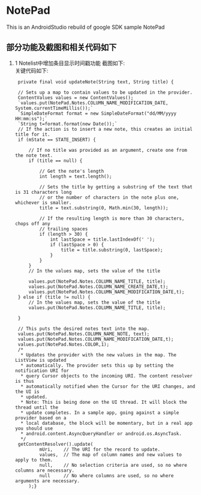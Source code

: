 # NotePad

This is an AndroidStudio rebuild of google SDK sample NotePad

## 部分功能及截图和相关代码如下
1. 1 Notelist中增加条目显示时间戳功能
截图如下:<br>
![]()<br>
关键代码如下:<br>
                
        private final void updateNote(String text, String title) {

        // Sets up a map to contain values to be updated in the provider.
        ContentValues values = new ContentValues();
        `values.put(NotePad.Notes.COLUMN_NAME_MODIFICATION_DATE, System.currentTimeMillis());`
        `SimpleDateFormat format = new SimpleDateFormat("dd/MM/yyyy HH:mm:ss");`
        `String t=format.format(new Date());`
        // If the action is to insert a new note, this creates an initial title for it.
        if (mState == STATE_INSERT) {

            // If no title was provided as an argument, create one from the note text.
            if (title == null) {
  
                // Get the note's length
                int length = text.length();

                // Sets the title by getting a substring of the text that is 31 characters long
                // or the number of characters in the note plus one, whichever is smaller.
                title = text.substring(0, Math.min(30, length));
  
                // If the resulting length is more than 30 characters, chops off any
                // trailing spaces
                if (length > 30) {
                    int lastSpace = title.lastIndexOf(' ');
                    if (lastSpace > 0) {
                        title = title.substring(0, lastSpace);
                    }
                }
            }
            // In the values map, sets the value of the title

            values.put(NotePad.Notes.COLUMN_NAME_TITLE, title);
            values.put(NotePad.Notes.COLUMN_NAME_CREATE_DATE,t);
            values.put(NotePad.Notes.COLUMN_NAME_MODIFICATION_DATE,t);
        } else if (title != null) {
            // In the values map, sets the value of the title
            values.put(NotePad.Notes.COLUMN_NAME_TITLE, title);

        }

        // This puts the desired notes text into the map.
        values.put(NotePad.Notes.COLUMN_NAME_NOTE, text);
        values.put(NotePad.Notes.COLUMN_NAME_MODIFICATION_DATE,t);
        values.put(NotePad.Notes.COLOR,1);
        /*
         * Updates the provider with the new values in the map. The ListView is updated
         * automatically. The provider sets this up by setting the notification URI for
         * query Cursor objects to the incoming URI. The content resolver is thus
         * automatically notified when the Cursor for the URI changes, and the UI is
         * updated.
         * Note: This is being done on the UI thread. It will block the thread until the
         * update completes. In a sample app, going against a simple provider based on a
         * local database, the block will be momentary, but in a real app you should use
         * android.content.AsyncQueryHandler or android.os.AsyncTask.
         */
        getContentResolver().update(
                mUri,    // The URI for the record to update.
                values,  // The map of column names and new values to apply to them.
                null,    // No selection criteria are used, so no where columns are necessary.
                null     // No where columns are used, so no where arguments are necessary.
            );}
